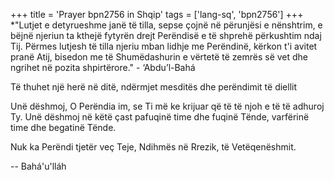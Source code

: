 +++
title = 'Prayer bpn2756 in Shqip'
tags = ['lang-sq', 'bpn2756']
+++
*"Lutjet e detyrueshme janë të tilla, sepse çojnë në përunjësi e nënshtrim, e bëjnë njeriun ta kthejë fytyrën drejt Perëndisë e të shprehë përkushtim ndaj Tij. Përmes lutjesh të tilla njeriu mban lidhje me Perëndinë, kërkon t'i avitet pranë Atij, bisedon me të Shumëdashurin e vërtetë të zemrës së vet dhe ngrihet në pozita shpirtërore." - ‘Abdu’l-Bahá



 
Të thuhet një herë në ditë, ndërmjet mesditës dhe perëndimit të diellit

Unë dëshmoj, O Perëndia im, se Ti më ke krijuar që të të njoh e të të adhuroj Ty. Unë dëshmoj në këtë çast pafuqinë time dhe fuqinë Tënde, varfërinë time dhe begatinë Tënde.

Nuk ka Perëndi tjetër veç Teje, Ndihmës në Rrezik, të Vetëqenëshmit.

-- Bahá'u'lláh
